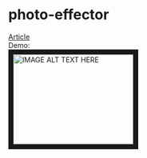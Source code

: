 # photo-effector

<a href="https://davidng94.wordpress.com/2016/01/17/photo-effector-demo-src/">Article</a> 
<br>
Demo:
<br>
<a href="http://www.youtube.com/watch?feature=player_embedded&v=0tz27gWMrTY
" target="_blank"><img src="http://img.youtube.com/vi/0tz27gWMrTY/0.jpg" 
alt="IMAGE ALT TEXT HERE" width="240" height="180" border="10" /></a>

